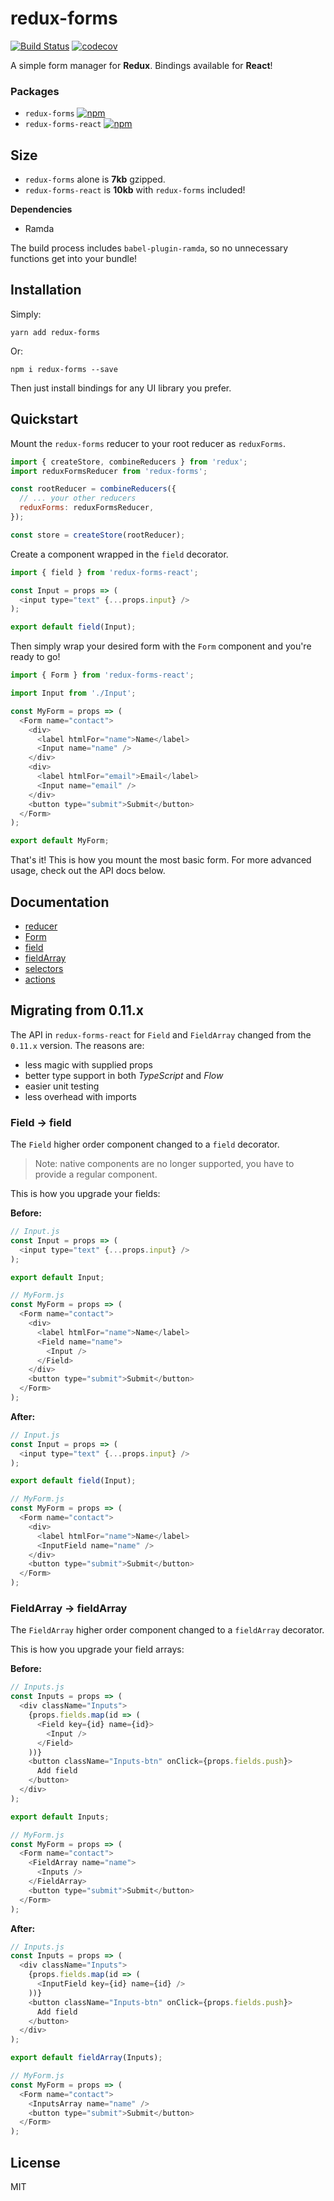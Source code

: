 # redux-forms

[![Build Status](https://travis-ci.org/oreqizer/redux-forms.svg?branch=master)](https://travis-ci.org/oreqizer/redux-forms)
[![codecov](https://codecov.io/gh/oreqizer/redux-forms/branch/master/graph/badge.svg)](https://codecov.io/gh/oreqizer/redux-forms)

A simple form manager for **Redux**. Bindings available for **React**!

### Packages

* `redux-forms` [![npm](https://img.shields.io/npm/v/redux-forms.svg)](https://www.npmjs.com/package/redux-forms)
* `redux-forms-react` [![npm](https://img.shields.io/npm/v/redux-forms-react.svg)](https://www.npmjs.com/package/redux-forms-react)

## Size

* `redux-forms` alone is **7kb** gzipped.
* `redux-forms-react` is **10kb** with `redux-forms` included!

**Dependencies**

* Ramda

The build process includes `babel-plugin-ramda`, so no unnecessary functions get into your bundle!

## Installation

Simply:

`yarn add redux-forms`

Or:

`npm i redux-forms --save`

Then just install bindings for any UI library you prefer.

## Quickstart

Mount the `redux-forms` reducer to your root reducer as `reduxForms`.

```js
import { createStore, combineReducers } from 'redux';
import reduxFormsReducer from 'redux-forms';

const rootReducer = combineReducers({
  // ... your other reducers
  reduxForms: reduxFormsReducer,
});

const store = createStore(rootReducer);
```

Create a component wrapped in the `field` decorator.

```js
import { field } from 'redux-forms-react';

const Input = props => (
  <input type="text" {...props.input} />
);

export default field(Input);
```

Then simply wrap your desired form with the `Form` component and you're ready to go!

```js
import { Form } from 'redux-forms-react';

import Input from './Input';

const MyForm = props => (
  <Form name="contact">
    <div>
      <label htmlFor="name">Name</label>
      <Input name="name" />
    </div>
    <div>
      <label htmlFor="email">Email</label>
      <Input name="email" />
    </div>
    <button type="submit">Submit</button>
  </Form>
);

export default MyForm;
```

That's it! This is how you mount the most basic form. For more advanced usage, check out the API docs below.

## Documentation

* [reducer](https://oreqizer.gitbooks.io/redux-forms/content/reducer.html)
* [Form](https://oreqizer.gitbooks.io/redux-forms/content/form.html)
* [field](https://oreqizer.gitbooks.io/redux-forms/content/field.html)
* [fieldArray](https://oreqizer.gitbooks.io/redux-forms/content/fieldarray.html)
* [selectors](https://oreqizer.gitbooks.io/redux-forms/content/selectors.html)
* [actions](https://oreqizer.gitbooks.io/redux-forms/content/actions.html)

## Migrating from 0.11.x

The API in `redux-forms-react` for `Field` and `FieldArray` changed from the `0.11.x` version. The reasons are:

* less magic with supplied props
* better type support in both _TypeScript_ and _Flow_
* easier unit testing
* less overhead with imports

### Field -> field

The `Field` higher order component changed to a `field` decorator. 

> Note: native components are no longer supported, you have to provide a regular component.

This is how you upgrade your fields:

**Before:**
```js
// Input.js
const Input = props => (
  <input type="text" {...props.input} />
);

export default Input;

// MyForm.js
const MyForm = props => (
  <Form name="contact">
    <div>
      <label htmlFor="name">Name</label>
      <Field name="name">
        <Input />
      </Field>
    </div>
    <button type="submit">Submit</button>
  </Form>
);
```

**After:**
```js
// Input.js
const Input = props => (
  <input type="text" {...props.input} />
);

export default field(Input);

// MyForm.js
const MyForm = props => (
  <Form name="contact">
    <div>
      <label htmlFor="name">Name</label>
      <InputField name="name" />
    </div>
    <button type="submit">Submit</button>
  </Form>
);
```

### FieldArray -> fieldArray

The `FieldArray` higher order component changed to a `fieldArray` decorator.

This is how you upgrade your field arrays:

**Before:**
```js
// Inputs.js
const Inputs = props => (
  <div className="Inputs">
    {props.fields.map(id => (
      <Field key={id} name={id}>
        <Input />
      </Field>
    ))}
    <button className="Inputs-btn" onClick={props.fields.push}>
      Add field
    </button>
  </div>
);

export default Inputs;

// MyForm.js
const MyForm = props => (
  <Form name="contact">
    <FieldArray name="name">
      <Inputs />
    </FieldArray>
    <button type="submit">Submit</button>
  </Form>
);
```

**After:**
```js
// Inputs.js
const Inputs = props => (
  <div className="Inputs">
    {props.fields.map(id => (
      <InputField key={id} name={id} />
    ))}
    <button className="Inputs-btn" onClick={props.fields.push}>
      Add field
    </button>
  </div>
);

export default fieldArray(Inputs);

// MyForm.js
const MyForm = props => (
  <Form name="contact">
    <InputsArray name="name" />
    <button type="submit">Submit</button>
  </Form>
);
```

## License

MIT
